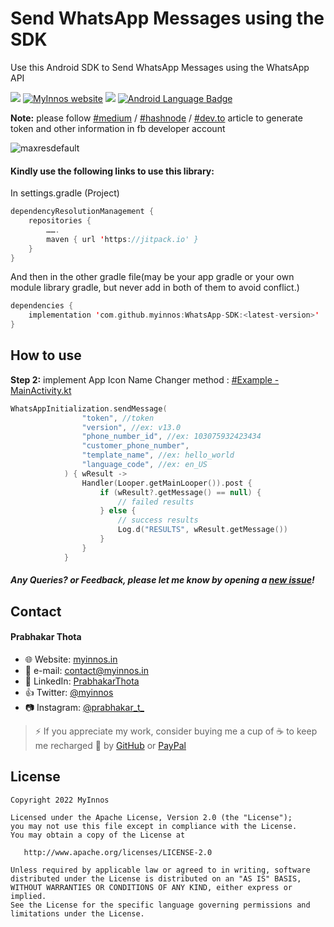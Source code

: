 # Send WhatsApp Messages using the SDK

Use this Android SDK to Send WhatsApp Messages using the WhatsApp API

[![](https://jitpack.io/v/myinnos/WhatsApp-Android-SDK.svg)](https://jitpack.io/#myinnos/WhatsApp-Android-SDK) [![MyInnos website](https://img.shields.io/badge/visit-website-red.svg?logo=firefox)](https://www.myinnos.in/) [![](https://jitpack.io/v/jitpack/maven-simple/month.svg)](https://jitpack.io/#myinnos/WhatsApp-Android-SDK) <a href="#"><img alt="Android Language Badge" src="https://badgen.net/badge/OS/Android?icon=https://raw.githubusercontent.com/androiddevnotes/awesome-jetpack-compose-android-apps/master/assets/android.svg&color=3ddc84"/></a>

**Note:** please follow [#medium](https://myinnos.medium.com/send-whatsapp-messages-using-the-android-sdk-dd3b8bb9ab6a) / [#hashnode](https://prabhakarthota.dev/send-whatsapp-messages-using-the-android-sdk) / [#dev.to](https://dev.to/myinnos/send-whatsapp-messages-using-the-android-sdk-129j) article to generate token and other information in fb developer account

![maxresdefault](https://user-images.githubusercontent.com/15339591/170928516-1232e15a-0f8a-485c-bc7b-8e9d572972cf.jpeg)

#### Kindly use the following links to use this library:

In settings.gradle (Project)
```kotlin
dependencyResolutionManagement {
    repositories {
        …….
        maven { url 'https://jitpack.io' }
    }
}
```
And then in the other gradle file(may be your app gradle or your own module library gradle, but never add in both of them to avoid conflict.)
```kotlin	
dependencies {
	implementation 'com.github.myinnos:WhatsApp-SDK:<latest-version>'
}
```
How to use
-----
**Step 2:** implement App Icon Name Changer method : [#Example - MainActivity.kt](https://github.com/myinnos/WhatsApp-Android-SDK/blob/main/app/src/main/java/in/myinnos/whatsappsdk/MainActivity.kt)
```kotlin
WhatsAppInitialization.sendMessage(
                "token", //token
                "version", //ex: v13.0
                "phone_number_id", //ex: 103075932423434
                "customer_phone_number",
                "template_name", //ex: hello_world
                "language_code", //ex: en_US
            ) { wResult ->
                Handler(Looper.getMainLooper()).post {
                    if (wResult?.getMessage() == null) {
                        // failed results
                    } else {
                        // success results
                        Log.d("RESULTS", wResult.getMessage())
                    }
                }
            }
```

##### Any Queries? or Feedback, please let me know by opening a [new issue](https://github.com/myinnos/WhatsApp-Android-SDK/issues/new)!

## Contact
#### Prabhakar Thota
* :globe_with_meridians: Website: [myinnos.in](http://www.myinnos.in "Prabhakar Thota")
* :email: e-mail: contact@myinnos.in
* :mag_right: LinkedIn: [PrabhakarThota](https://www.linkedin.com/in/prabhakarthota "Prabhakar Thota on LinkedIn")
* :thumbsup: Twitter: [@myinnos](https://twitter.com/myinnos "Prabhakar Thota on Twitter")   
* :camera: Instagram: [@prabhakar_t_](https://www.instagram.com/prabhakar_t_/ "Prabhakar Thota on Instagram")   

>⚡ If you appreciate my work, consider buying me a cup of :coffee: to keep me recharged :metal: by [GitHub](https://github.com/sponsors/myinnos) or [PayPal](https://www.paypal.me/fansfolio)

License
-------

    Copyright 2022 MyInnos

    Licensed under the Apache License, Version 2.0 (the "License");
    you may not use this file except in compliance with the License.
    You may obtain a copy of the License at

       http://www.apache.org/licenses/LICENSE-2.0

    Unless required by applicable law or agreed to in writing, software
    distributed under the License is distributed on an "AS IS" BASIS,
    WITHOUT WARRANTIES OR CONDITIONS OF ANY KIND, either express or implied.
    See the License for the specific language governing permissions and
    limitations under the License.
